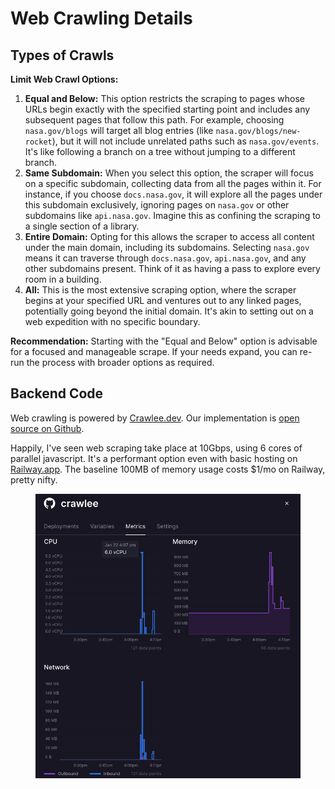 # Web Crawling Details

## Types of Crawls

**Limit Web Crawl Options:**

1. **Equal and Below:** This option restricts the scraping to pages whose URLs begin exactly with the specified starting point and includes any subsequent pages that follow this path. For example, choosing `nasa.gov/blogs` will target all blog entries (like `nasa.gov/blogs/new-rocket`), but it will not include unrelated paths such as `nasa.gov/events`. It's like following a branch on a tree without jumping to a different branch.
2. **Same Subdomain:** When you select this option, the scraper will focus on a specific subdomain, collecting data from all the pages within it. For instance, if you choose `docs.nasa.gov`, it will explore all the pages under this subdomain exclusively, ignoring pages on `nasa.gov` or other subdomains like `api.nasa.gov`. Imagine this as confining the scraping to a single section of a library.
3. **Entire Domain:** Opting for this allows the scraper to access all content under the main domain, including its subdomains. Selecting `nasa.gov` means it can traverse through `docs.nasa.gov`, `api.nasa.gov`, and any other subdomains present. Think of it as having a pass to explore every room in a building.
4. **All:** This is the most extensive scraping option, where the scraper begins at your specified URL and ventures out to any linked pages, potentially going beyond the initial domain. It's akin to setting out on a web expedition with no specific boundary.

**Recommendation:** Starting with the "Equal and Below" option is advisable for a focused and manageable scrape. If your needs expand, you can re-run the process with broader options as required.



## Backend Code

Web crawling is powered by [Crawlee.dev](https://crawlee.dev/). Our implementation is [open source on Github](https://github.com/UIUC-Chatbot/crawlee).

Happily, I've seen web scraping take place at 10Gbps, using 6 cores of parallel javascript. It's a performant option even with basic hosting on [Railway.app](https://railway.app/). The baseline 100MB of memory usage costs $1/mo on Railway, pretty nifty.

<figure><img src="../.gitbook/assets/image (3).png" alt=""><figcaption></figcaption></figure>
